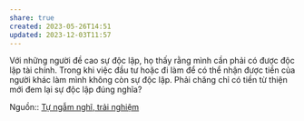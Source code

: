 ```yaml
---
share: true
created: 2023-05-26T14:51
updated: 2023-12-03T11:57
---
```


Với những người đề cao sự độc lập, họ thấy rằng mình cần phải có được độc lập tài chính. Trong khi việc đầu tư hoặc đi làm để có thể nhận được tiền của người khác làm mình không còn sự độc lập. Phải chăng chỉ có tiền từ thiện mới đem lại sự độc lập đúng nghĩa?

Nguồn:: [Tự ngẫm nghĩ, trải nghiệm](../../../%CE%9E%20Ngu%E1%BB%93n/T%E1%BB%B1%20ng%E1%BA%ABm%20ngh%C4%A9,%20tr%E1%BA%A3i%20nghi%E1%BB%87m.md)
